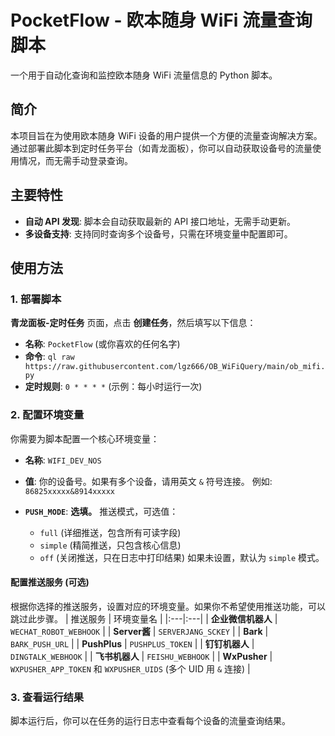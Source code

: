 # PocketFlow - 欧本随身 WiFi 流量查询脚本

一个用于自动化查询和监控欧本随身 WiFi 流量信息的 Python 脚本。

## 简介

本项目旨在为使用欧本随身 WiFi 设备的用户提供一个方便的流量查询解决方案。通过部署此脚本到定时任务平台（如青龙面板），你可以自动获取设备号的流量使用情况，而无需手动登录查询。

## 主要特性

- **自动 API 发现**: 脚本会自动获取最新的 API 接口地址，无需手动更新。
- **多设备支持**: 支持同时查询多个设备号，只需在环境变量中配置即可。


## 使用方法

### 1. 部署脚本

 **青龙面板-定时任务** 页面，点击 **创建任务**，然后填写以下信息：
- **名称**: `PocketFlow` (或你喜欢的任何名字)
- **命令**: `ql raw https://raw.githubusercontent.com/lgz666/OB_WiFiQuery/main/ob_mifi.py`
- **定时规则**: `0 * * * *` (示例：每小时运行一次)

### 2. 配置环境变量

你需要为脚本配置一个核心环境变量：
- **名称**: `WIFI_DEV_NOS`
- **值**: 你的设备号。如果有多个设备，请用英文 `&` 符号连接。
  例如: `86825xxxxx&8914xxxxx`

- **`PUSH_MODE`**: **选填。** 推送模式，可选值：
  - `full` (详细推送，包含所有可读字段)
  - `simple` (精简推送，只包含核心信息)
  - `off` (关闭推送，只在日志中打印结果)
  如果未设置，默认为 `simple` 模式。


#### 配置推送服务 (可选)
根据你选择的推送服务，设置对应的环境变量。如果你不希望使用推送功能，可以跳过此步骤。
| 推送服务 | 环境变量名 |
|:---|:---|
| **企业微信机器人** | `WECHAT_ROBOT_WEBHOOK` |
| **Server酱** | `SERVERJANG_SCKEY` |
| **Bark** | `BARK_PUSH_URL` |
| **PushPlus** | `PUSHPLUS_TOKEN` |
| **钉钉机器人** | `DINGTALK_WEBHOOK` |
| **飞书机器人** | `FEISHU_WEBHOOK` |
| **WxPusher** | `WXPUSHER_APP_TOKEN` 和 `WXPUSHER_UIDS` (多个 UID 用 `&` 连接) |


### 3. 查看运行结果

脚本运行后，你可以在任务的运行日志中查看每个设备的流量查询结果。


